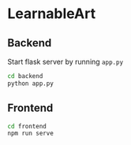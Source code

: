 # LearnableArt  

## Backend  
Start flask server by running `app.py`  
```bash
cd backend
python app.py
```

## Frontend  
```bash
cd frontend
npm run serve
```


